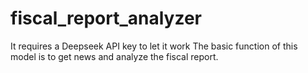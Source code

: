 # fiscal_report_analyzer
It requires a Deepseek API key to let it work
The basic function of this model is to get news and analyze the fiscal report.
